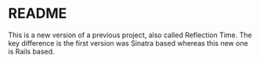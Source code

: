 # README

This is a new version of a previous project, also called Reflection Time. The key difference is the first version was Sinatra based whereas this new one is Rails based.
